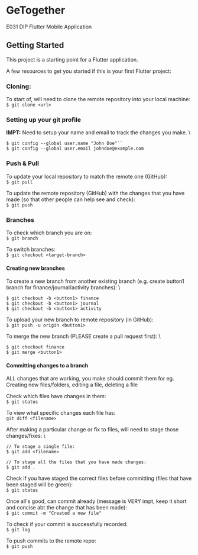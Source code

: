# GeTogether

E031 DIP Flutter Mobile Application

## Getting Started

This project is a starting point for a Flutter application.

A few resources to get you started if this is your first Flutter project:

### Cloning:
To start of, will need to clone the remote repository into your local machine:  \
``$ git clone <url>``

### Setting up your git profile
**IMPT:** Need to setup your name and email to track the changes you make. \
```
$ git config --global user.name "John Doe"``
$ git config --global user.email johndoe@example.com
```
### Push & Pull
To update your local repository to match the remote one (GitHub):  \
``$ git pull``

To update the remote repository (GitHub) with the changes that you have made (so that other people can help see and check):  \
``$ git push``

### Branches
To check which branch you are on:  \
``$ git branch``

To switch branches:  \
``$ git checkout <target-branch>``


#### Creating new branches

To create a new branch from another existing branch (e.g. create button1 branch for finance/journal/activity branches):  \
```
$ git checkout -b <button1> finance
$ git checkout -b <button1> journal
$ git checkout -b <button1> activity
```

To upload your new branch to remote repository (in GitHub):  \
``$ git push -u origin <button1>``

To merge the new branch (PLEASE create a pull request first):  \
```
$ git checkout finance
$ git merge <button1>
```
#### Committing changes to a branch

ALL changes that are working, you make should commit them for eg. Creating new files/folders, editing a file, deleting a file

Check which files have changes in them:  \
``$ git status``

To view what specific changes each file has:  \
``git diff <filename>``

After making a particular change or fix to files, will need to stage those changes/fixes:  \
```
// To stage a single file:
$ git add <filename>

// To stage all the files that you have made changes:
$ git add .
```
Check if you have staged the correct files before committing (files that have been staged will be green):  \
``$ git status``

Once all's good, can commit already (message is VERY impt, keep it short and concise abt the change that has been made):  \
``$ git commit -m "Created a new file"``

To check if your commit is successfully recorded:  \
``$ git log``

To push commits to the remote repo:  \
``$ git push``